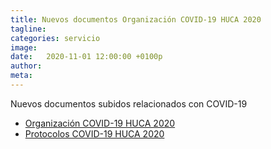 ```yaml
---
title: Nuevos documentos Organización COVID-19 HUCA 2020
tagline: 
categories: servicio
image: 
date:   2020-11-01 12:00:00 +0100p
author: 
meta: 
---
```

 
 Nuevos documentos subidos relacionados con COVID-19
 * [Organización COVID-19 HUCA 2020](https://drive.google.com/file/d/1lA87lFPffWwAkZMtf6aICAw4D4nZaIYv/view?usp=sharing)
 * [Protocolos COVID-19 HUCA 2020](https://drive.google.com/file/d/1U8zObm-n-gypu5v7-IYnV9CBKVNJP8Of/view?usp=sharing)
<!--more-->
